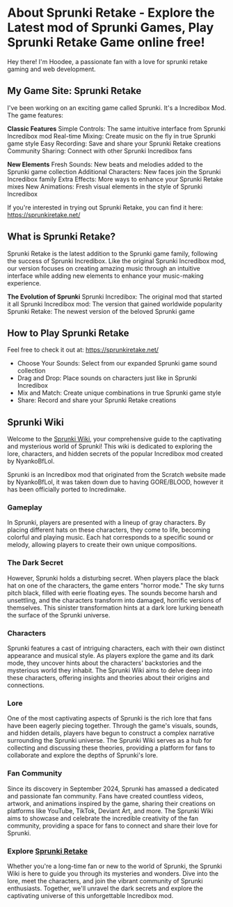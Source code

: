 # About Sprunki Retake -  Explore the Latest mod of Sprunki Games, Play Sprunki Retake Game online free!

Hey there! I'm Hoodee, a passionate fan with a love for sprunki retake gaming and web development.

## My Game Site: Sprunki Retake

I've been working on an exciting game called Sprunki. It's a Incredibox Mod. The game features:

**Classic Features**
Simple Controls: The same intuitive interface from Sprunki Incredibox mod
Real-time Mixing: Create music on the fly in true Sprunki game style
Easy Recording: Save and share your Sprunki Retake creations
Community Sharing: Connect with other Sprunki Incredibox fans

**New Elements**
Fresh Sounds: New beats and melodies added to the Sprunki game collection
Additional Characters: New faces join the Sprunki Incredibox family
Extra Effects: More ways to enhance your Sprunki Retake mixes
New Animations: Fresh visual elements in the style of Sprunki Incredibox

If you're interested in trying out Sprunki Retake, you can find it here: https://sprunkiretake.net/

## What is Sprunki Retake?

Sprunki Retake is the latest addition to the Sprunki game family, following the success of Sprunki Incredibox. Like the original Sprunki Incredibox mod, our version focuses on creating amazing music through an intuitive interface while adding new elements to enhance your music-making experience.

**The Evolution of Sprunki**
Sprunki Incredibox: The original mod that started it all
Sprunki Incredibox mod: The version that gained worldwide popularity
Sprunki Retake: The newest version of the beloved Sprunki game

## How to Play Sprunki Retake

Feel free to check it out at: https://sprunkiretake.net/

- Choose Your Sounds: Select from our expanded Sprunki game sound collection
- Drag and Drop: Place sounds on characters just like in Sprunki Incredibox
- Mix and Match: Create unique combinations in true Sprunki game style
- Share: Record and share your Sprunki Retake creations


## Sprunki Wiki
Welcome to the [Sprunki Wiki](https://sprunkiretake.net/blog/sprunki-wiki), your comprehensive guide to the captivating and mysterious world of Sprunki! This wiki is dedicated to exploring the lore, characters, and hidden secrets of the popular Incredibox mod created by NyankoBfLol.

Sprunki is an Incredibox mod that originated from the Scratch website made by NyankoBfLol, it was taken down due to having GORE/BLOOD, however it has been officially ported to Incredimake.


### Gameplay
In Sprunki, players are presented with a lineup of gray characters. By placing different hats on these characters, they come to life, becoming colorful and playing music. Each hat corresponds to a specific sound or melody, allowing players to create their own unique compositions.

### The Dark Secret
However, Sprunki holds a disturbing secret. When players place the black hat on one of the characters, the game enters "horror mode." The sky turns pitch black, filled with eerie floating eyes. The sounds become harsh and unsettling, and the characters transform into damaged, horrific versions of themselves. This sinister transformation hints at a dark lore lurking beneath the surface of the Sprunki universe.

### Characters
Sprunki features a cast of intriguing characters, each with their own distinct appearance and musical style. As players explore the game and its dark mode, they uncover hints about the characters' backstories and the mysterious world they inhabit. The Sprunki Wiki aims to delve deep into these characters, offering insights and theories about their origins and connections.

### Lore
One of the most captivating aspects of Sprunki is the rich lore that fans have been eagerly piecing together. Through the game's visuals, sounds, and hidden details, players have begun to construct a complex narrative surrounding the Sprunki universe. The Sprunki Wiki serves as a hub for collecting and discussing these theories, providing a platform for fans to collaborate and explore the depths of Sprunki's lore.

### Fan Community
Since its discovery in September 2024, Sprunki has amassed a dedicated and passionate fan community. Fans have created countless videos, artwork, and animations inspired by the game, sharing their creations on platforms like YouTube, TikTok, Deviant Art, and more. The Sprunki Wiki aims to showcase and celebrate the incredible creativity of the fan community, providing a space for fans to connect and share their love for Sprunki.

### Explore [Sprunki Retake](https://sprunkiretake.net/sprunki-games)
Whether you're a long-time fan or new to the world of Sprunki, the Sprunki Wiki is here to guide you through its mysteries and wonders. Dive into the lore, meet the characters, and join the vibrant community of Sprunki enthusiasts. Together, we'll unravel the dark secrets and explore the captivating universe of this unforgettable Incredibox mod.

